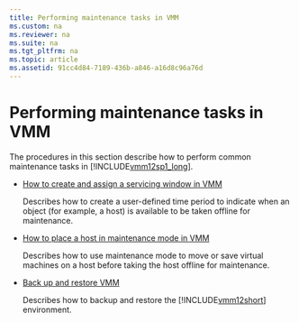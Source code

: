 ```yaml
---
title: Performing maintenance tasks in VMM
ms.custom: na
ms.reviewer: na
ms.suite: na
ms.tgt_pltfrm: na
ms.topic: article
ms.assetid: 91cc4d84-7189-436b-a846-a16d8c96a76d
---
```

# Performing maintenance tasks in VMM
The procedures in this section describe how to perform common maintenance tasks in [!INCLUDE[vmm12sp1_long](../Token/vmm12sp1_long_md.md)].

-   [How to create and assign a servicing window in VMM](../Topic/How-to-create-and-assign-a-servicing-window-in-VMM.md)

    Describes how to create a user\-defined time period to indicate when an object \(for example, a host\) is available to be taken offline for maintenance.

-   [How to place a host in maintenance mode in VMM](../Topic/How-to-place-a-host-in-maintenance-mode-in-VMM.md)

    Describes how to use maintenance mode to move or save virtual machines on a host before taking the host offline for maintenance.

-   [Back up and restore VMM](../Topic/Back-up-and-restore-VMM.md)

    Describes how to backup and restore the [!INCLUDE[vmm12short](../Token/vmm12short_md.md)] environment.

